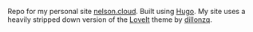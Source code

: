 Repo for my personal site [nelson.cloud](https://nelson.cloud). Built using [Hugo](https://gohugo.io). My site uses a heavily stripped down version of the [LoveIt](https://hugoloveit.com/) theme by [dillonzq](https://dillonzq.com/).